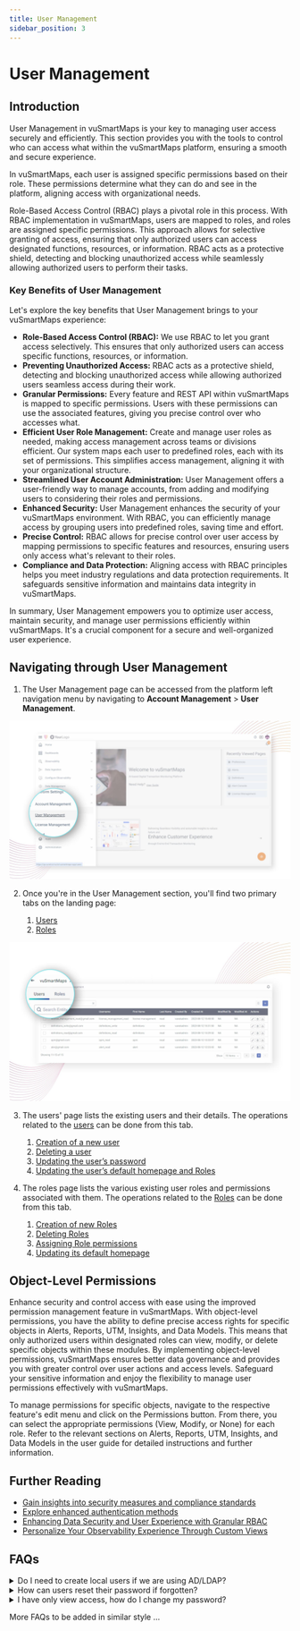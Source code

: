 ```yaml
---
title: User Management
sidebar_position: 3
---
```


# User Management

## Introduction

User Management in vuSmartMaps is your key to managing user access securely and efficiently. This section provides you with the tools to control who can access what within the vuSmartMaps platform, ensuring a smooth and secure experience.

In vuSmartMaps, each user is assigned specific permissions based on their role. These permissions determine what they can do and see in the platform, aligning access with organizational needs.

Role-Based Access Control (RBAC) plays a pivotal role in this process. With RBAC implementation in vuSmartMaps, users are mapped to roles, and roles are assigned specific permissions. This approach allows for selective granting of access, ensuring that only authorized users can access designated functions, resources, or information. RBAC acts as a protective shield, detecting and blocking unauthorized access while seamlessly allowing authorized users to perform their tasks.

### Key Benefits of User Management

Let's explore the key benefits that User Management brings to your vuSmartMaps experience:

- **Role-Based Access Control (RBAC):** We use RBAC to let you grant access selectively. This ensures that only authorized users can access specific functions, resources, or information.
- **Preventing Unauthorized Access:** RBAC acts as a protective shield, detecting and blocking unauthorized access while allowing authorized users seamless access during their work.
- **Granular Permissions:** Every feature and REST API within vuSmartMaps is mapped to specific permissions. Users with these permissions can use the associated features, giving you precise control over who accesses what.
- **Efficient User Role Management:** Create and manage user roles as needed, making access management across teams or divisions efficient. Our system maps each user to predefined roles, each with its set of permissions. This simplifies access management, aligning it with your organizational structure.
- **Streamlined User Account Administration:** User Management offers a user-friendly way to manage accounts, from adding and modifying users to considering their roles and permissions.
- **Enhanced Security:** User Management enhances the security of your vuSmartMaps environment. With RBAC, you can efficiently manage access by grouping users into predefined roles, saving time and effort.
- **Precise Control:** RBAC allows for precise control over user access by mapping permissions to specific features and resources, ensuring users only access what's relevant to their roles.
- **Compliance and Data Protection:** Aligning access with RBAC principles helps you meet industry regulations and data protection requirements. It safeguards sensitive information and maintains data integrity in vuSmartMaps.

In summary, User Management empowers you to optimize user access, maintain security, and manage user permissions efficiently within vuSmartMaps. It's a crucial component for a secure and well-organized user experience.

## Navigating through User Management

1. The User Management page can be accessed from the platform left navigation menu by navigating to **Account Management** > **User Management**.

![Enter image alt description](Images/zXU_Image_1.jpeg)

2. Once you're in the User Management section, you'll find two primary tabs on the landing page:

    1. [Users](./user-management/users)
    2. [Roles](./user-management/./roles)

![Enter image alt description](Images/Pnd_Image_2.jpeg)

3. The users' page lists the existing users and their details. The operations related to the [users](./user-management/users) can be done from this tab.
    1. [Creation of a new user](./user-management/users/#user-creation)
    2. [Deleting a user](./user-management/users/#user-deletion)
    3. [Updating the user’s password](./user-management/users/#updating-a-users-password)
    4. [Updating the user’s default homepage and Roles](./user-management/users/#updating-the-users-default-homepage-and-roles)

4. The roles page lists the various existing user roles and permissions associated with them. The operations related to the [Roles](./user-management/roles) can be done from this tab.
    1. [Creation of new Roles](./user-management/roles/#role-creation)
    2. [Deleting Roles](./user-management/roles/#roles-deletion)
    3. [Assigning Role permissions](./user-management/roles/#assign-permissions-to-a-role)
    4. [Updating its default homepage](./user-management/roles/#updating-roles-default-homepage-and-users)

## Object-Level Permissions

Enhance security and control access with ease using the improved permission management feature in vuSmartMaps. With object-level permissions, you have the ability to define precise access rights for specific objects in Alerts, Reports, UTM, Insights, and Data Models. This means that only authorized users within designated roles can view, modify, or delete specific objects within these modules. By implementing object-level permissions, vuSmartMaps ensures better data governance and provides you with greater control over user actions and access levels. Safeguard your sensitive information and enjoy the flexibility to manage user permissions effectively with vuSmartMaps.

To manage permissions for specific objects, navigate to the respective feature's edit menu and click on the Permissions button. From there, you can select the appropriate permissions (View, Modify, or None) for each role. Refer to the relevant sections on Alerts, Reports, UTM, Insights, and Data Models in the user guide for detailed instructions and further information.

## Further Reading
- [Gain insights into security measures and compliance standards](https://vunetsystems.com/docs/vusmartmaps/security-and-compliance/)
- [Explore enhanced authentication methods](https://vunetsystems.com/docs/vusmartmaps/security-and-compliance/)
- [Enhancing Data Security and User Experience with Granular RBAC](https://vunetsystems.com/blogs/enhancing-data-security-and-user-experience-with-granular-role-based-access-control-in-vunets-bjo/)
- [Personalize Your Observability Experience Through Custom Views](https://vunetsystems.com/blogs/enhancing-data-security-and-user-experience-with-granular-role-based-access-control-in-vunets-bjo/)

## FAQs

<details>

<summary>
  Do I need to create local users if we are using AD/LDAP?
</summary>

If your organization is using AD/LDAP for authentication, you typically do not need to create local users. The system will use the existing directory services to manage user authentication. Admin users can [integrate vuSmartMaps with LDAP, ADFS](https://vunetsystems.com/docs/vusmartmaps/ldap-adfs-integration/).

</details>

<details>

<summary>
How can users reset their password if forgotten?
</summary>

Users can [reset their password](https://vunetsystems.com/docs/vusmartmaps/accessing-vusmartmaps/#reset_password) by clicking the “Forgot Password” link on the login page. They will need to follow the instructions sent to their registered email to reset their password. Alternatively, an admin user with write permission to user management can reset your password.

</details>

<details>

<summary>
I have only view access, how do I change my password?
</summary>

Even with view access, you can [change your password](https://vunetsystems.com/docs/vusmartmaps/accessing-vusmartmaps/#signing_out) by going to your profile settings. Click on your profile picture or name in the top right corner, select “Change Password,” and follow the instructions. Note that you will only be able to change your password if your role has the [necessary permissions](https://vunetsystems.com/docs/vusmartmaps/user-management-roles/#manage-password-change-permission). If not, you will see a warning stating, “You do not have permission to change password.” You can contact the admin in case of absence of permissions.

</details>

More FAQs to be added in similar style ...